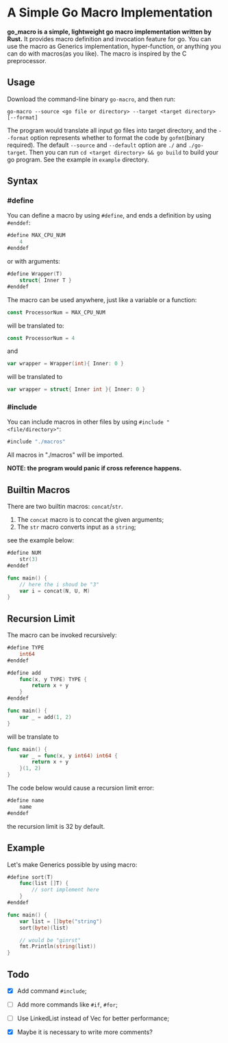 # A Simple Go Macro Implementation

**go\_macro is a simple, lightweight go macro implementation written by Rust.** 
It provides macro definition and invocation feature for go. 
You can use the macro as Generics implementation, hyper-function, 
or anything you can do with macros(as you like). 
The macro is inspired by the C preprocessor.

## Usage

Download the command-line binary `go-macro`, and then run:

```shell
go-macro --source <go file or directory> --target <target directory> [--format]
```

The program would translate all input go files into target directory, 
and the `--format` option represents whether to format the code by `gofmt`(binary required). 
The default `--source` and `--default` option are `./` and `./go-target`. 
Then you can run `cd <target directory> && go build` to build your go program. 
See the example in `example` directory.

## Syntax

### \#define

You can define a macro by using `#define`, and ends a definition by using `#enddef`: 

```go
#define MAX_CPU_NUM
    4
#enddef
```

or with arguments:

```go
#define Wrapper(T)
    struct{ Inner T }
#enddef
```

The macro can be used anywhere, just like a variable or a function:

```go
const ProcessorNum = MAX_CPU_NUM
```

will be translated to:

```go
const ProcessorNum = 4
```

and

```go
var wrapper = Wrapper(int){ Inner: 0 }
```

will be translated to

```go
var wrapper = struct{ Inner int }{ Inner: 0 }
```

### \#include

You can include macros in other files by using `#include "<file/directory>"`:

```go
#include "./macros"
```

All macros in "./macros" will be imported.

**NOTE: the program would panic if cross reference happens.**

## Builtin Macros

There are two builtin macros: `concat`/`str`.

1. The `concat` macro is to concat the given arguments;
2. The `str` macro converts input as a `string`;

see the example below:

```go
#define NUM
    str(3)
#enddef

func main() {
    // here the i shoud be "3"
    var i = concat(N, U, M)
}
```

## Recursion Limit

The macro can be invoked recursively:

```go
#define TYPE
    int64
#enddef

#define add
    func(x, y TYPE) TYPE {
        return x + y
    }
#enddef

func main() {
    var _ = add(1, 2)
}
```

will be translate to

```go
func main() {
    var _ = func(x, y int64) int64 {
        return x + y
    }(1, 2)
}
```

The code below would cause a recursion limit error:

```go
#define name 
    name
#enddef
```

the recursion limit is 32 by default.

## Example

Let's make Generics possible by using macro:

```go
#define sort(T)
    func(list []T) {
        // sort implement here
    }
#enddef

func main() {
    var list = []byte("string")
    sort(byte)(list)

    // would be "ginrst"
    fmt.Println(string(list))
}
```

## Todo
- [x] Add command `#include`;
- [ ] Add more commands like `#if`, `#for`; 
- [ ] Use LinkedList instead of Vec for better performance;
- [x] Maybe it is necessary to write more comments?

